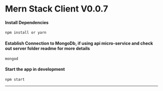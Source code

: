 # Mern Stack Client V0.0.7

#### Install Dependencies
```
npm install or yarn
```
#### Establish Connection to MongoDb, if using api micro-service and check out server folder readme for more details
```
mongod
```
#### Start the app in development
```
npm start
```
___
